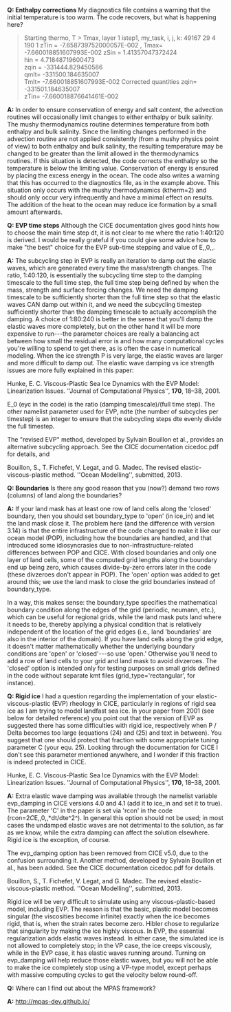 


**Q: __Enthalpy corrections__**  My diagnostics file contains a warning that the initial temperature is too warm.  The code recovers, but what is happening here?

>  Starting thermo, T > Tmax, layer           1
>  istep1, my_task, i, j, k:       49167          29           4         190           1
>  zTin = -7.658739752000057E-002 , Tmax= -7.660018851607993E-002
>  zSin =   1.41357047372424     
>  hin =   4.71848719600473     
>  zqin =  -331444.829450586     
>  qmlt=  -331500.184635007     
>  Tmlt= -7.660018851607993E-002
>  Corrected quantities
>  zqin=  -331501.184635007     
>  zTin= -7.660018876641461E-002



**A:**  In order to ensure conservation of energy and salt content, the advection routines will occasionally limit changes to either enthalpy or bulk salinity. The mushy thermodynamics routine determines temperature from both enthalpy and bulk salinity. Since the limiting changes performed in the advection routine are not applied consistently (from a mushy physics point of view) to both enthalpy and bulk salinity, the resulting temperature may be changed to be greater than the limit allowed in the thermodynamics routines. If this situation is detected, the code corrects the enthalpy so the temperature is below the limiting value. Conservation of energy is ensured by placing the excess energy in the ocean. The code also writes a warning that this has occurred to the diagnostics file, as in the example above. This situation only occurs with the mushy thermodynamics (ktherm=2) and should only occur very infrequently and have a minimal effect on results. The addition of the heat to the ocean may reduce ice formation by a small amount afterwards.

**Q: __EVP time steps__** Although the CICE documentation gives good hints how to choose the main time step dt, it is not clear to me where the ratio 1:40:120 is derived. I would be really grateful if you could give some advice how to make "the best" choice for the EVP sub-time stepping and value of E,,0,,.

**A:**  The subcycling step in EVP is really an iteration to damp out the elastic waves, which are generated every time the mass/strength changes.  The ratio, 1:40:120, is essentially the subcycling time step to the damping timescale to the full time step, the full time step being defined by when the mass, strength and surface forcing changes.  We need the damping timescale to be sufficiently shorter than the full time step so that the elastic waves CAN damp out within it, and we need the subcycling timestep sufficiently shorter than the damping timescale to actually accomplish the damping.   A choice of 1:80:240 is better in the sense that you'll damp the elastic waves more completely, but on the other hand it will be more expensive to run---the parameter choices are really a balancing act between how small the residual error is and how many computational cycles you're willing to spend to get there, as is often the case in numerical modeling.  When the ice strength P is very large, the elastic waves are larger and more difficult to damp out.  The elastic wave damping vs ice strength issues are more fully explained in this paper:

Hunke, E. C.  Viscous-Plastic Sea Ice Dynamics with the EVP Model: Linearization 
Issues. ''Journal of Computational Physics'', **170**, 18–38, 2001. 

E_0 (eyc in the code) is the ratio (damping timescale)/(full time step).  The other namelist parameter used for EVP, ndte (the number of subcycles per timestep) is an integer to ensure that the subcycling steps dte evenly divide the full timestep.

The "revised EVP" method, developed by Sylvain Bouillon et al., provides an alternative subcycling approach.  See the CICE documentation cicedoc.pdf for details, and

Bouillon, S., T. Fichefet, V. Legat, and G. Madec. The revised elastic-viscous-plastic method. ''Ocean Modelling'', submitted, 2013.

**Q: __Boundaries__**  Is there any good reason that you (now?) demand two rows (columns) of land along the boundaries?

**A:** If your land mask has at least one row of land cells along the 'closed' boundary, then you should set boundary_type to 'open' (in ice_in) and let the land mask close it.  The problem here (and the difference with version 3.14) is that the entire infrastructure of the code changed to make it like our ocean model (POP), including how the boundaries are handled, and that introduced some idiosyncrasies due to non-infrastructure-related differences between POP and CICE.   With closed boundaries and only one layer of land cells, some of the computed grid lengths along the boundary end up being zero, which causes divide-by-zero errors later in the code (these divzeroes don't appear in POP).  The 'open' option was added to get around this; we use the land mask to close the grid boundaries instead of boundary_type.  

In a way, this makes sense:  the boundary_type specifies the mathematical boundary condition along the edges of the grid (periodic, neumann, etc.), which can be useful for regional grids, while the land mask puts land where it needs to be, thereby applying a physical condition that is relatively independent of the location of the grid edges (i.e., land 'boundaries' are also in the interior of the domain).   If you have land cells along the grid edge, it doesn't matter mathematically whether the underlying boundary conditions are 'open' or 'closed'---so use 'open.'  Otherwise you'll need to add a row of land cells to your grid and land mask to avoid divzeroes.  The 'closed' option is intended only for testing purposes on small grids defined in the code without separate kmt files (grid_type='rectangular', for instance).

**Q: __Rigid ice__** I had a question regarding the implementation of your elastic-viscous-plastic (EVP) rheology in CICE, particularly in regions of rigid sea ice as I am trying to model landfast sea ice.  In your paper from 2001 (see below for detailed reference) you point out that the version of EVP as suggested there has some difficulties with rigid ice, respectively when
P / Delta becomes too large (equations (24) and (25) and text in between). You suggest that one should protect that fraction with some appropriate tuning parameter C (your equ. 25).  Looking through the documentation for CICE I don't see this parameter mentioned anywhere, and I wonder if this fraction is indeed protected in CICE.

Hunke, E. C.  Viscous-Plastic Sea Ice Dynamics with the EVP Model: Linearization 
Issues. ''Journal of Computational Physics'', **170**, 18–38, 2001. 

**A:**  Extra elastic wave damping was available through the namelist variable evp_damping in CICE versions 4.0 and 4.1 (add it to ice_in and set it to true).  The parameter 'C' in the paper is set via 'rcon' in the code (rcon=2*C*E,,0,,*dt/dte^2^).  In general this option should not be used;  in most cases the undamped elastic waves are not detrimental to the solution, as far as we know, while the extra damping can affect the solution elsewhere.    Rigid ice is the exception, of course.

The evp_damping option has been removed from CICE v5.0, due to the confusion surrounding it.  Another method, developed by Sylvain Bouillon et al., has been added.  See the CICE documentation cicedoc.pdf for details.

Bouillon, S., T. Fichefet, V. Legat, and G. Madec. The revised elastic-viscous-plastic method. ''Ocean Modelling'', submitted, 2013.

Rigid ice will be very difficult to simulate using any viscous-plastic-based model, including EVP.  The reason is that the basic, plastic model becomes singular (the viscosities become infinite) exactly when the ice becomes rigid, that is, when the strain rates become zero.  Hibler chose to regularize that singularity by making the ice highly viscous.  In EVP, the essential regularization adds elastic waves instead.  In either case, the simulated ice is not allowed to completely stop; in the VP case, the ice creeps viscously, while in the EVP case, it has elastic waves running around.  Turning on evp_damping will help reduce those elastic waves, but you will not be able to make the ice completely stop using a VP-type model, except perhaps with massive computing cycles to get the velocity below round-off. 

**Q:** Where can I find out about the MPAS framework?

**A:**  http://mpas-dev.github.io/ 